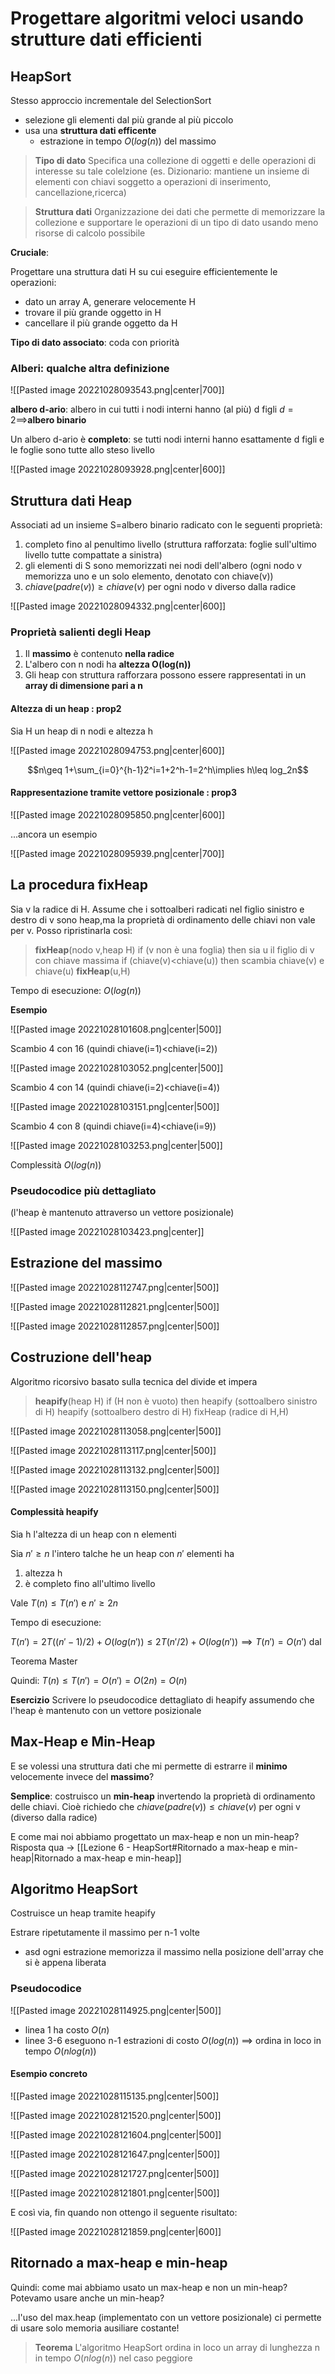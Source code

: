 # Progettare algoritmi veloci usando strutture dati efficienti
## HeapSort
Stesso approccio incrementale del SelectionSort
- selezione gli elementi dal più grande al più piccolo
- usa una **struttura dati efficente**
	- estrazione in tempo $O(log(n))$ del massimo

>**Tipo di dato** Specifica una collezione di oggetti e delle operazioni di interesse su tale colelzione (es. Dizionario: mantiene un insieme di elementi con chiavi soggetto a operazioni di inserimento, cancellazione,ricerca)

>**Struttura dati** Organizzazione dei dati che permette di memorizzare la collezione e supportare le operazioni di un tipo di dato usando meno risorse di calcolo possibile

**Cruciale**:

Progettare una struttura dati H su cui eseguire efficientemente le operazioni:
- dato un array A, generare velocemente H
- trovare il più grande oggetto in H
- cancellare il più grande oggetto da H

**Tipo di dato associato**: coda con priorità

### Alberi: qualche altra definizione

![[Pasted image 20221028093543.png|center|700]]

**albero d-ario**: albero in cui tutti i nodi interni hanno (al più) d figli
$d=2\implies$**albero binario**

Un albero d-ario è **completo**: se tutti nodi interni hanno esattamente d figli e le foglie sono tutte allo steso livello

![[Pasted image 20221028093928.png|center|600]]

## Struttura dati Heap
Associati ad un insieme S=albero binario radicato con le seguenti proprietà:
1. completo fino al penultimo livello (struttura rafforzata: foglie sull'ultimo livello tutte compattate a sinistra)
2. gli elementi di S sono memorizzati nei nodi dell'albero (ogni nodo v memorizza uno e un solo elemento, denotato con chiave(v))
3. $chiave(padre(v))\geq chiave(v)$ per ogni nodo v diverso dalla radice

![[Pasted image 20221028094332.png|center|600]]

### Proprietà salienti degli Heap
1. Il **massimo** è contenuto **nella radice**
2. L'albero con n nodi ha **altezza O(log(n))**
3. Gli heap con struttura rafforzara possono essere rappresentati in un **array di dimensione pari a n**

#### Altezza di un heap : prop2
Sia H un heap di n nodi e altezza h

![[Pasted image 20221028094753.png|center|600]]

$$n\geq 1+\sum_{i=0}^{h-1}2^i=1+2^h-1=2^h\implies h\leq log_2n$$

#### Rappresentazione tramite vettore posizionale : prop3

![[Pasted image 20221028095850.png|center|600]]

...ancora un esempio

![[Pasted image 20221028095939.png|center|700]]

## La procedura fixHeap

Sia v la radice di H. Assume che i sottoalberi radicati nel figlio sinistro e destro di v sono heap,ma la proprietà di ordinamento delle chiavi non vale per v. Posso ripristinarla così:

> **fixHeap**(nodo v,heap H)
> if (v non è una foglia) then
> 	sia u il figlio di v con chiave massima
> 	if (chiave(v)$\lt$chiave(u)) then
> 		scambia chiave(v) e chiave(u)
> 		**fixHeap**(u,H)

Tempo di esecuzione: $O(log(n))$

**Esempio**

![[Pasted image 20221028101608.png|center|500]]

Scambio 4 con 16 (quindi chiave(i=1)<chiave(i=2))

![[Pasted image 20221028103052.png|center|500]]

Scambio 4 con 14 (quindi chiave(i=2)<chiave(i=4))

![[Pasted image 20221028103151.png|center|500]]

Scambio 4 con 8 (quindi chiave(i=4)<chiave(i=9))

![[Pasted image 20221028103253.png|center|500]]

Complessità $O(log(n))$

### Pseudocodice più dettagliato
(l'heap è mantenuto attraverso un vettore posizionale)

![[Pasted image 20221028103423.png|center]]

## Estrazione del massimo

![[Pasted image 20221028112747.png|center|500]]

![[Pasted image 20221028112821.png|center|500]]

![[Pasted image 20221028112857.png|center|500]]

## Costruzione dell'heap
Algoritmo ricorsivo basato sulla tecnica del divide et impera

>**heapify**(heap H)
>if (H non è vuoto) then
>	heapify (sottoalbero sinistro di H)
>	heapify (sottoalbero destro di H)
>	fixHeap (radice di H,H)

![[Pasted image 20221028113058.png|center|500]]

![[Pasted image 20221028113117.png|center|500]]

![[Pasted image 20221028113132.png|center|500]]

![[Pasted image 20221028113150.png|center|500]]

#### Complessità heapify
Sia h l'altezza di un heap con n elementi

Sia $n'\geq n$ l'intero talche he un heap con $n'$ elementi ha
1. altezza h
2. è completo fino all'ultimo livello

Vale $T(n)\leq T(n')$ e $n'\geq 2n$

Tempo di esecuzione: 

$T(n')=2T((n'-1)/2)+O(log(n'))\leq 2T(n'/2)+O(log(n'))\implies T(n')=O(n')$ dal 

Teorema Master

Quindi: $T(n)\leq T(n')=O(n')=O(2n)=O(n)$

**Esercizio**
Scrivere lo pseudocodice dettagliato di heapify assumendo che l'heap è mantenuto con un vettore posizionale

## Max-Heap e Min-Heap
E se volessi una struttura dati che mi permette di estrarre il **minimo** velocemente invece del **massimo**?

**Semplice**: costruisco un **min-heap** invertendo la proprietà di ordinamento delle chiavi. Cioè richiedo che $chiave(padre(v))\leq chiave(v)$ per ogni v (diverso dalla radice)

E come mai noi abbiamo progettato un max-heap e non un min-heap?
Risposta qua $\to$ [[Lezione 6 - HeapSort#Ritornado a max-heap e min-heap|Ritornado a max-heap e min-heap]]

## Algoritmo HeapSort
Costruisce un heap tramite heapify

Estrare ripetutamente il massimo per n-1 volte
- asd ogni estrazione memorizza il massimo nella posizione dell'array che si è appena liberata

### Pseudocodice
![[Pasted image 20221028114925.png|center|500]]

- linea 1 ha costo $O(n)$
- linee 3-6 eseguono n-1 estrazioni di costo $O(log(n))$
$\implies$ ordina in loco in tempo $O(nlog(n))$

#### Esempio concreto

![[Pasted image 20221028115135.png|center|500]]

![[Pasted image 20221028121520.png|center|500]]

![[Pasted image 20221028121604.png|center|500]]

![[Pasted image 20221028121647.png|center|500]]

![[Pasted image 20221028121727.png|center|500]]

![[Pasted image 20221028121801.png|center|500]]

E così via, fin quando non ottengo il seguente risultato:

![[Pasted image 20221028121859.png|center|600]]

## Ritornado a max-heap e min-heap
Quindi: come mai abbiamo usato un max-heap e non un min-heap? Potevamo usare anche un min-heap?

...l'uso del max.heap (implementato con un vettore posizionale) ci permette di usare solo memoria ausiliare costante!

>**Teorema**
>L'algoritmo HeapSort ordina in loco un array di lunghezza n in tempo $O(n log(n))$ nel caso peggiore

